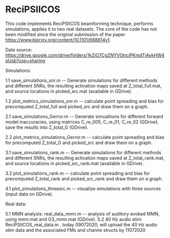 # ReciPSIICOS

This code implements ReciPSIICOS beamforming technique, performs simulations, applies it to two real datasets. The core of the code has not been modified 
since the original submission of the paper https://www.biorxiv.org/content/10.1101/668814v1. 

Data source: https://drive.google.com/drive/folders/1kZjO7CgZNYVGtrciPKmdTiAvkHW4pUsb?usp=sharing

Simulations:

1.1 save_simulations_snr.m -- Generate simulations for different methods and different SNRs, the resulting activation maps saved at Z_total_full.mat, and source locations in picked_src.mat (available in GDrive).
	
1.2 plot_metrics_simulations_snr.m -- calculate point spreading and bias for precomputed Z_total_full and picked_src and draw them on a graph.

2.1 save_simulations_Gerror.m -- Generate simualtions for different forward model inaccuracies, using matrices C_re_005, C_re_01, C_re_02 (GDrive), save the results into Z_total_G (GDrive).
	
2.2 plot_metrics_simulations_Gerror.m -- calculate point spreading and bias for precomputed Z_total_G and picked_src and draw them on a graph.

3.1 save_simulations_rank.m -- Generate simulations for different methods and different SNRs, the resulting activation maps saved at Z_total_rank.mat, and source locations in picked_src_rank.mat (available in GDrive).
	
3.2 plot_simulations_rank.m -- calculate point spreading and bias for precomputed Z_total_rank and picked_src_rank and draw them on a graph.

4.1 plot_simulations_threesrc.m -- visualize simulations with three sources (input data on GDrive).

Real data:

5.1 MMN analysis: real_data_mmn.m -- analysis of auditory evoked MMN, using mmn.mat and G3_mmn.mat (GDrive).
5.2 40 Hz audio stim: ReciPSIICOS_real_data.m , today 09072020, will upload the 40 Hz audio stim data and the associated FMs and channe structs by 11072020
